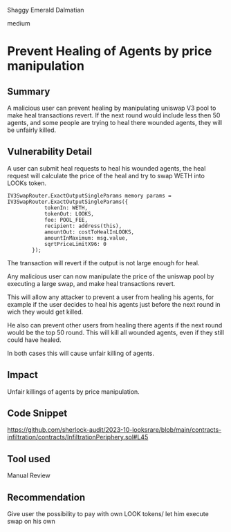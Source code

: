 Shaggy Emerald Dalmatian

medium

# Prevent Healing of Agents by price manipulation
## Summary

A malicious user can prevent healing by manipulating uniswap V3 pool to make heal transactions revert. 
If the next round would include less then 50 agents, and some people are trying to heal there wounded agents, they will be unfairly killed.

## Vulnerability Detail

A user can submit heal requests to heal his wounded agents, the heal request will calculate the price of the heal and try to swap WETH into LOOKs token.
```solidity
IV3SwapRouter.ExactOutputSingleParams memory params = IV3SwapRouter.ExactOutputSingleParams({
            tokenIn: WETH,
            tokenOut: LOOKS,
            fee: POOL_FEE,
            recipient: address(this),
            amountOut: costToHealInLOOKS,
            amountInMaximum: msg.value,
            sqrtPriceLimitX96: 0
        });

``` 
The transaction will revert if the output is not large enough for heal.

Any malicious user can now manipulate the price of the uniswap pool by executing a large swap, and make heal transactions revert.

This will allow any attacker to prevent a user from healing his agents, 
for example if the user decides to heal his agents just before the next round in wich they would get killed.

He also can prevent other users from healing there agents if the next round would be the top 50 round. This will kill all wounded agents, even if they still could have healed.

In both cases this will cause unfair killing of agents.

## Impact

Unfair killings of agents by price manipulation.

## Code Snippet

https://github.com/sherlock-audit/2023-10-looksrare/blob/main/contracts-infiltration/contracts/InfiltrationPeriphery.sol#L45

## Tool used

Manual Review

## Recommendation
Give user the possibility to pay with own LOOK tokens/ let him execute swap on his own